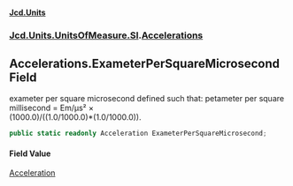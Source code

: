 #### [Jcd.Units](index.md 'index')
### [Jcd.Units.UnitsOfMeasure.SI](Jcd.Units.UnitsOfMeasure.SI.md 'Jcd.Units.UnitsOfMeasure.SI').[Accelerations](Accelerations.md 'Jcd.Units.UnitsOfMeasure.SI.Accelerations')

## Accelerations.ExameterPerSquareMicrosecond Field

exameter per square microsecond defined such that: petameter per square millisecond = Em/μs² ×  
(1000.0)/((1.0/1000.0)*(1.0/1000.0)).

```csharp
public static readonly Acceleration ExameterPerSquareMicrosecond;
```

#### Field Value
[Acceleration](Acceleration.md 'Jcd.Units.UnitTypes.Acceleration')